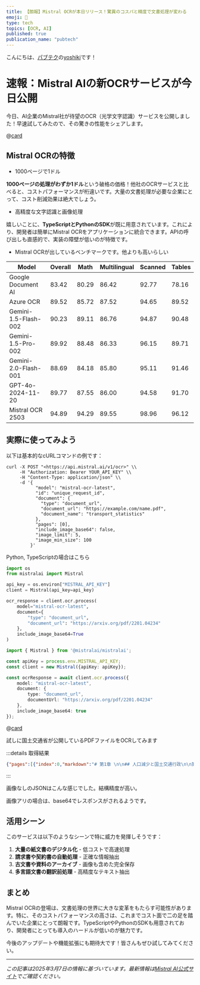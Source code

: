 ```yaml
---
title: 【朗報】Mistral OCRが本日リリース！驚異のコスパと精度で文書処理が変わる
emoji: 📕
type: tech
topics: [OCR, AI]
published: true
publication_name: "pubtech"
---
```



こんにちは、[パブテク](https://www.public-technologies.com/)の[yoshiki](https://x.com/yoshiki__0428)です！


# 速報：Mistral AIの新OCRサービスが今日公開


今日、AI企業のMistral社が待望のOCR（光学文字認識）サービスを公開しました！早速試してみたので、その驚きの性能をシェアします。



@[card](https://mistral.ai/news/mistral-ocr)



## Mistral OCRの特徴

- 1000ページで1ドル

**1000ページの処理がわずか1ドル**という破格の価格！他社のOCRサービスと比べると、コストパフォーマンスが桁違いです。大量の文書処理が必要な企業にとって、コスト削減効果は絶大でしょう。

- 高精度な文字認識と画像処理

嬉しいことに、**TypeScriptとPythonのSDK**が既に用意されています。これにより、開発者は簡単にMistral OCRをアプリケーションに統合できます。APIの呼び出しも直感的で、実装の障壁が低いのが特徴です。

- Mistral OCRが出しているベンチマークです。他よりも高いらしい

| Model                | Overall | Math  | Multilingual | Scanned | Tables |
| -------------------- | ------- | ----- | ------------ | ------- | ------ |
| Google Document AI   | 83.42   | 80.29 | 86.42        | 92.77   | 78.16  |
| Azure OCR            | 89.52   | 85.72 | 87.52        | 94.65   | 89.52  |
| Gemini-1.5-Flash-002 | 90.23   | 89.11 | 86.76        | 94.87   | 90.48  |
| Gemini-1.5-Pro-002   | 89.92   | 88.48 | 86.33        | 96.15   | 89.71  |
| Gemini-2.0-Flash-001 | 88.69   | 84.18 | 85.80        | 95.11   | 91.46  |
| GPT-4o-2024-11-20    | 89.77   | 87.55 | 86.00        | 94.58   | 91.70  |
| Mistral OCR 2503     | 94.89   | 94.29 | 89.55        | 98.96   | 96.12  |


## 実際に使ってみよう


以下は基本的なcURLコマンドの例です：


```shell
curl -X POST "<https://api.mistral.ai/v1/ocr>" \\
     -H "Authorization: Bearer YOUR_API_KEY" \\
     -H "Content-Type: application/json" \\
     -d '{
           "model": "mistral-ocr-latest",
           "id": "unique_request_id",
           "document": {
             "type": "document_url",
             "document_url": "https://example.com/name.pdf",
             "document_name": "transport_statistics"
           },
           "pages": [0],
           "include_image_base64": false,
           "image_limit": 5,
           "image_min_size": 100
         }'
```


Python, TypeScriptの場合はこちら


```python
import os
from mistralai import Mistral

api_key = os.environ["MISTRAL_API_KEY"]
client = Mistral(api_key=api_key)

ocr_response = client.ocr.process(
    model="mistral-ocr-latest",
    document={
        "type": "document_url",
        "document_url": "https://arxiv.org/pdf/2201.04234"
    },
    include_image_base64=True
)
```


```typescript
import { Mistral } from '@mistralai/mistralai';

const apiKey = process.env.MISTRAL_API_KEY;
const client = new Mistral({apiKey: apiKey});

const ocrResponse = await client.ocr.process({
    model: "mistral-ocr-latest",
    document: {
        type: "document_url",
        documentUrl: "https://arxiv.org/pdf/2201.04234"
    },
    include_image_base64: true
});
```



@[card](https://docs.mistral.ai/capabilities/document/#ocr-with-pdf)



試しに国土交通省が公開しているPDFファイルをOCRしてみます

:::details 取得結果


```json
{"pages":[{"index":0,"markdown":"# 第1章 \n\n## 人口減少と国土交通行政\n\n第1章「人口減少と国土交通行政」においては、まず、第2章以下の議論の前提として、我が国で進展する少子高齢化・人口減少をめぐる厳しい状況を認識し、労働力（生産年齢人口）の減少が経済等に及ぼす影響について取り上げる。次に、国内の出生率等の低下といった少子化の進行における課題等について、そして、高齢社会と地域活力の維持における課題等について概観する。\n\n## 第1節「本格化する少子高齢化・人口減少における課題\n\n少子高齢化・人口減少は、我が国の未来を左右する。我が国の人口は、2008年の 1 億 2,808 万人 をピークに、2011年以降13年連続で減少しており、2023年10月時点の総人口は 1 億 2,435 万人 と、前年に比べて約 60 万人減少している ${ }^{(21)}$ 。\n\n国立社会保障・人口問題研究所の将来推計人口では、2070年には、我が国の人口が 9,000 万人を割り込むと推計されている。また、高齢化も進行し、65歳以上の人口割合を示す高齢化率は、2020年の $28.6 \\%$ から、2070年には $38.7 \\%$ へ上昇すると推計されている。\n![img-0.jpeg](img-0.jpeg)\n\n[^0]\n[^0]:    注1 総務省「人口推計（2023 年（令和5年）10月1日現在）」より。","images":[{"id":"img-0.jpeg","top_left_x":160,"top_left_y":1141,"bottom_right_x":1498,"bottom_right_y":2006,"image_base64":null}],"dimensions":{"dpi":200,"height":2339,"width":1654}}],"model":"mistral-ocr-2503-completion","usage_info":{"pages_processed":1,"doc_size_bytes":4522856}}
```



:::


画像なしのJSONはこんな感じでした。結構精度が高い。


画像アリの場合は、base64でレスポンスがされるようです。


## 活用シーン


このサービスは以下のようなシーンで特に威力を発揮しそうです：

1. **大量の紙文書のデジタル化** - 低コストで高速処理
2. **請求書や契約書の自動処理** - 正確な情報抽出
3. **古文書や資料のアーカイブ** - 画像も含めた完全保存
4. **多言語文書の翻訳前処理** - 高精度なテキスト抽出

## まとめ


Mistral OCRの登場は、文書処理の世界に大きな変革をもたらす可能性があります。特に、そのコストパフォーマンスの高さは、これまでコスト面で二の足を踏んでいた企業にとって朗報です。TypeScriptやPythonのSDKも用意されており、開発者にとっても導入のハードルが低いのが魅力です。


今後のアップデートや機能拡張にも期待大です！皆さんもぜひ試してみてください。


---


_この記事は2025年3月7日の情報に基づいています。最新情報は_[_Mistral AI公式サイト_](https://mistral.ai/)_でご確認ください。_

